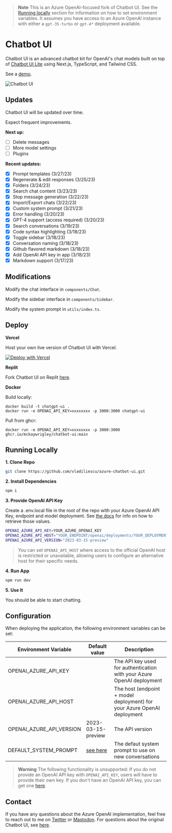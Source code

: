 > **Note**
> This is an Azure OpenAI-focused fork of Chatbot UI. See the [Running locally](#running-locally) section for information on how to set environment variables. It assumes you have access to an Azure OpenAI instance with either a `gpt-35-turbo` or `gpt-4*` deployment available.

# Chatbot UI

Chatbot UI is an advanced chatbot kit for OpenAI's chat models built on top of [Chatbot UI Lite](https://github.com/mckaywrigley/chatbot-ui-lite) using Next.js, TypeScript, and Tailwind CSS.

See a [demo](https://twitter.com/mckaywrigley/status/1640380021423603713?s=46&t=AowqkodyK6B4JccSOxSPew).

![Chatbot UI](./public/screenshot.png)

## Updates

Chatbot UI will be updated over time.

Expect frequent improvements.

**Next up:**

- [ ] Delete messages
- [ ] More model settings
- [ ] Plugins

**Recent updates:**

- [x] Prompt templates (3/27/23)
- [x] Regenerate & edit responses (3/25/23)
- [x] Folders (3/24/23)
- [x] Search chat content (3/23/23)
- [x] Stop message generation (3/22/23)
- [x] Import/Export chats (3/22/23)
- [x] Custom system prompt (3/21/23)
- [x] Error handling (3/20/23)
- [x] GPT-4 support (access required) (3/20/23)
- [x] Search conversations (3/19/23)
- [x] Code syntax highlighting (3/18/23)
- [x] Toggle sidebar (3/18/23)
- [x] Conversation naming (3/18/23)
- [x] Github flavored markdown (3/18/23)
- [x] Add OpenAI API key in app (3/18/23)
- [x] Markdown support (3/17/23)

## Modifications

Modify the chat interface in `components/Chat`.

Modify the sidebar interface in `components/Sidebar`.

Modify the system prompt in `utils/index.ts`.

## Deploy

**Vercel**

Host your own live version of Chatbot UI with Vercel.

[![Deploy with Vercel](https://vercel.com/button)](https://vercel.com/new/clone?repository-url=https%3A%2F%2Fgithub.com%2Fmckaywrigley%2Fchatbot-ui)

**Replit**

Fork Chatbot UI on Replit [here](https://replit.com/@MckayWrigley/chatbot-ui-pro?v=1).

**Docker**

Build locally:

```shell
docker build -t chatgpt-ui .
docker run -e OPENAI_API_KEY=xxxxxxxx -p 3000:3000 chatgpt-ui
```

Pull from ghcr:

```
docker run -e OPENAI_API_KEY=xxxxxxxx -p 3000:3000 ghcr.io/mckaywrigley/chatbot-ui:main
```

## Running Locally

**1. Clone Repo**

```bash
git clone https://github.com/vladiliescu/azure-chatbot-ui.git
```

**2. Install Dependencies**

```bash
npm i
```

**3. Provide OpenAI API Key**

Create a .env.local file in the root of the repo with your Azure OpenAI API Key, endpoint and model deployment. See [the docs](https://learn.microsoft.com/en-us/azure/cognitive-services/openai/chatgpt-quickstart?tabs=bash&pivots=rest-api#retrieve-key-and-endpoint) for info on how to retrieve those values.

```bash
OPENAI_AZURE_API_KEY=YOUR_AZURE_OPENAI_KEY
OPENAI_AZURE_API_HOST="YOUR_ENDPOINT/openai/deployments/YOUR_DEPLOYMENT"
OPENAI_AZURE_API_VERSION="2023-03-15-preview"
```

> You can set `OPENAI_API_HOST` where access to the official OpenAI host is restricted or unavailable, allowing users to configure an alternative host for their specific needs.

**4. Run App**

```bash
npm run dev
```

**5. Use It**

You should be able to start chatting.

## Configuration

When deploying the application, the following environment variables can be set:

| Environment Variable     | Default value                   | Description                                                             |
|--------------------------|---------------------------------|-------------------------------------------------------------------------|
| OPENAI_AZURE_API_KEY     |                                 | The API key used for authentication with your Azure OpenAI deployment   |
| OPENAI_AZURE_API_HOST    |                                 | The host (endpoint + model deployment) for your Azure OpenAI deployment |
| OPENAI_AZURE_API_VERSION | 2023-03-15-preview              | The API version                                                         |
| DEFAULT_SYSTEM_PROMPT    | [see here](utils/app/const.ts)  | The defaut system prompt to use on new conversations                    |

> **Warning**
> The following functionality is unsupported: If you do not provide an OpenAI API key with `OPENAI_API_KEY`, users will have to provide their own key.
If you don't have an OpenAI API key, you can get one [here](https://platform.openai.com/account/api-keys).

## Contact

If you have any questions about the Azure OpenAI implementation, feel free to reach out to me on [Twitter](https://twitter.com/vladiliescu) or [Mastodon](https://mastodon.online/@vladiliescu). For questions about the original Chatbot UI, see [here](https://github.com/mckaywrigley/chatbot-ui#contact).
